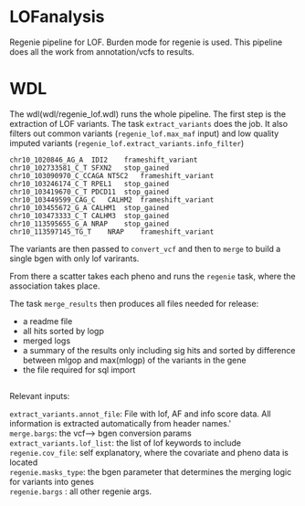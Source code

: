# LOFanalysis

Regenie pipeline for LOF.
Burden mode for regenie is used. This pipeline does all the work from annotation/vcfs to results. 

# WDL
The wdl(wdl/regenie_lof.wdl) runs the whole pipeline.
The first step is the extraction of LOF variants. The task `extract_variants` does the job. It also filters out common variants (`regenie_lof.max_maf` input) and low quality imputed variants (`regenie_lof.extract_variants.info_filter`)

```
chr10_1020846_AG_A	IDI2	frameshift_variant
chr10_102733581_C_T	SFXN2	stop_gained
chr10_103090970_C_CCAGA	NT5C2	frameshift_variant
chr10_103246174_C_T	RPEL1	stop_gained
chr10_103419670_C_T	PDCD11	stop_gained
chr10_103449599_CAG_C	CALHM2	frameshift_variant
chr10_103455672_G_A	CALHM1	stop_gained
chr10_103473333_C_T	CALHM3	stop_gained
chr10_113595655_G_A	NRAP	stop_gained
chr10_113597145_TG_T	NRAP	frameshift_variant
```

The variants are then passed to `convert_vcf` and then to `merge` to build a single bgen with only lof varirants.

From there a scatter takes each pheno and runs the `regenie` task, where the association takes place.

The task `merge_results` then produces all files needed for release:
- a readme file
- all hits sorted by logp
- merged logs
- a summary of the results only including sig hits and sorted by difference between mlgop and max(mlogp) of the variants in the gene
- the file required for sql import

##

Relevant inputs:

`extract_variants.annot_file`: File with lof, AF and info score data. All information is extracted automatically from header names.'\
`merge.bargs`: the vcf--> bgen conversion params \
`extract_variants.lof_list`: the list of lof keywords to include \
`regenie.cov_file`: self explanatory, where the covariate and pheno data is located \
`regenie.masks_type`: the bgen parameter that determines the merging logic for variants into genes \
`regenie.bargs` : all other regenie args.